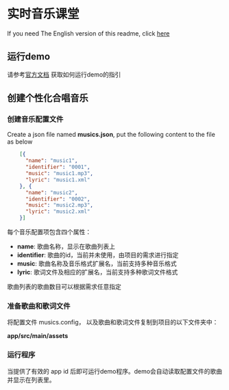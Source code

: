 # 实时音乐课堂

If you need The English version of this readme, click [here](readme.md)

## 运行demo

请参考[官方文档](https://docs.agora.io/cn/online_music_class/music_class_apaas_android?platform=All%20Platforms) 获取如何运行demo的指引

## 创建个性化合唱音乐
### 创建音乐配置文件
Create a json file named **musics.json**, put the following content to the file as below

````json
    [{
      "name": "music1",
      "identifier": "0001",
      "music": "music1.mp3",
      "lyric": "music1.xml"
    }, {
      "name": "music2",
      "identifier": "0002",
      "music": "music2.mp3",
      "lyric": "music2.xml"
    }]
````

每个音乐配置项包含四个属性：
* **name**: 歌曲名称，显示在歌曲列表上
* **identifier**: 歌曲的id，当前并未使用，由项目的需求进行指定
* **music**: 歌曲名称及音乐格式扩展名，当前支持多种音乐格式
* **lyric**: 歌词文件及相应的扩展名，当前支持多种歌词文件格式

歌曲列表的歌曲数目可以根据需求任意指定

### 准备歌曲和歌词文件

将配置文件 musics.config， 以及歌曲和歌词文件复制到项目的以下文件夹中：

**app/src/main/assets**

### 运行程序
当提供了有效的 app id 后即可运行demo程序。demo会自动读取配置文件的歌曲并显示在列表里。